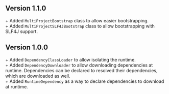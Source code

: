 Version 1.1.0
-------------

\+ Added `MultiProjectBootstrap` class to allow easier bootstrapping.  
\+ Added `MultiProjectSLF4JBootstrap` class to allow bootstrapping with SLF4J support.  


Version 1.0.0
-------------

\+ Added `DependencyClassLoader` to allow isolating the runtime.  
\+ Added `DependencyDownloader` to allow downloading dependencies at runtime. Dependencies can be declared to resolved their dependencies, which are
   downloaded as well.  
\+ Added `RuntimeDependency` as a way to declare dependencies to download at runtime.  
